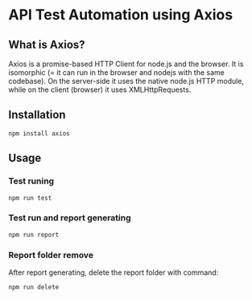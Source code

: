 # API Test Automation using Axios

## What is Axios?
Axios is a promise-based HTTP Client for node.js and the browser. 
It is isomorphic (= it can run in the browser and nodejs with the same codebase). 
On the server-side it uses the native node.js HTTP module, while on the client (browser) it uses XMLHttpRequests.

## Installation

```shell
npm install axios
```

## Usage

### Test runing

```shell
npm run test
```

### Test run and report generating

```shell
npm run report
```

### Report folder remove

After report generating, delete the report folder with command:

```shell
npm run delete
```


